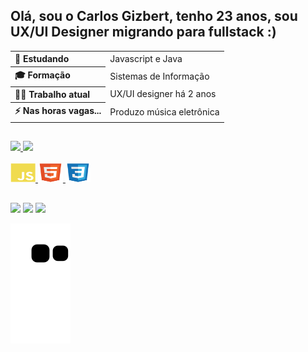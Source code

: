 ## Olá, sou o Carlos Gizbert, tenho 23 anos, sou UX/UI Designer migrando para fullstack :)
<table>
  <tr align="left">
    <th>🚀 Estudando</th>
    <td>
      Javascript e Java
    </td>
      </tr>
  <tr align="left">
    <th>🎓 Formação</th>
    <td>
      Sistemas de Informação
    </td>
  </tr>
  <tr align="left">
    <th>👨‍💻 Trabalho atual</th>
    <td>
      UX/UI designer há 2 anos
    </td>
   </tr>
  <tr align="left">
        <th>⚡ Nas horas vagas...</th>
      <td>
    Produzo música eletrônica
    </td>
  </tr>
</table>

##

<div align="left">
  <a href="https://github.com/carlosgizbert">
  <img height="180em" src="https://github-readme-stats.vercel.app/api?username=carlosgizbert&show_icons=true&theme=tokyonight&include_all_commits=true&count_private=true"/>
  <img height="180em" src="https://github-readme-stats.vercel.app/api/top-langs/?username=carlosgizbert&layout=compact&langs_count=7&theme=tokyonight"/>
  

</div>
<div align="left" style="display: inline_block"><br>
  <img alt="Gizbert-Js" height="30" width="40" src="https://raw.githubusercontent.com/devicons/devicon/master/icons/javascript/javascript-plain.svg">
  <img alt="Gizbert-HTML" height="30" width="40" src="https://raw.githubusercontent.com/devicons/devicon/master/icons/html5/html5-original.svg">
  <img alt="Gizbert-CSS" height="30" width="40" src="https://raw.githubusercontent.com/devicons/devicon/master/icons/css3/css3-original.svg">
</div>
  
  ##
 
<div align="left"> 
  <a href="https://www.linkedin.com/in/gizbert" target="_blank"><img src="https://img.shields.io/badge/-LinkedIn-%230077B5?style=for-the-badge&logo=linkedin&logoColor=white" target="_blank"></a> 
  <a href = "mailto:carlosgizbert@gmail.com"><img src="https://img.shields.io/badge/-Gmail-%23333?style=for-the-badge&logo=gmail&logoColor=white" target="_blank"></a>
  <a href="https://instagram.com/carlosgizbert" target="_blank"><img src="https://img.shields.io/badge/Instagram-E4405F?style=for-the-badge&logo=instagram&logoColor=white" target="_blank"></a>
 
![Snake animation](https://github.com/carlosgizbert/carlosgizbert/blob/output/github-contribution-grid-snake.svg)
 
</div>

